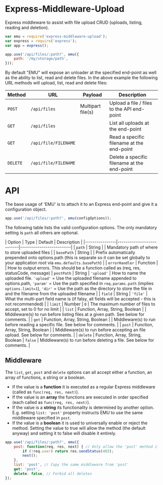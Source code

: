 Express-Middleware-Upload
=========================
Express middleware to assist with file upload CRUD (uploads, listing, reading and deletion).


```javascript
var emu = require('express-middleware-upload');
var express = require('express');
var app = express();

app.use('/api/files/:path?', emu({
	path: '/my/storage/path',
}));
```

By default "EMU" will expose an unloader at the specified end-point as well as the ability to list, read and delete files.
In the above example the following URL methods will upload, list, read and delete files:

| Method   | URL                  | Payload           | Description                                 |
|----------|----------------------|-------------------|---------------------------------------------|
| `POST`   | `/api/files`         | Multipart file(s) | Upload a file / files to the API end-point  |
| `GET`    | `/api/files`         |                   | List all uploads at the end-point           |
| `GET`    | `/api/file/FILENAME` |                   | Read a specific filename at the end-point   |
| `DELETE` | `/api/file/FILENAME` |                   | Delete a specific filename at the end-point |



API
===

The base usage of 'EMU' is to attach it to an Express end-point and give it a configuration object.

```javascript
app.use('/api/files/:path?', emu(configOptions));
```

The following table lists the valid configuration options. The only mandatory setting is `path` all others are optional.

| Option         | Type                      | Default    | Description |
|----------------|---------------------------|--------------------------|
| `path`         | String                    |            | Mandatory path of where to store uploaded files |
| `basePath`     | String                    |            | Prefix automatically prepended onto options.path (this is separate so it can be set globally to your application root via `emu.defaults.basePath`) |
| `errorHandler` | Function                  |            | How to output errors. This should be a function called as (req, res, statusCode, message)
| `postPath`     | String                    | `'upload'` | How to name the uploaded file. `'upload'` = Use the uploaded filename appended to options.path, `'param'` = Use the path specified in `req.params.path` (implies `options.limit=1`), `'dir'` = Use the path as the directory to store the file in and the filename from the uploaded filename |
| `field`        | String                    | `'file'`   | What the multi-part field name is (if falsy, all fields will be accepted - this is not recommended) |
| `limit`        | Number                    | `0`        | The maximum number of files to accept, set to 0 for no limit |
| `list`         | Function, Array, String, Boolean |         | Middleware(s) to run before listing files at a given path. See below for comments. |
| `get`          | Function, Array, String, Boolean |         | Middleware(s) to run before reading a specific file. See below for comments. |
| `post`         | Function, Array, String, Boolean |         | Middleware(s) to run before accepting an file upload. See below for comments. |
| `delete`       | Function, Array, String, Boolean | `false` | Middleware(s) to run before deleting a file. See below for comments. |


Middleware
----------
The `list`, `get`, `post` and `delete` options can all accept either a function, an array of functions, a string or a boolean.

* If the value is a **function** it is executed as a regular Express middleware (called as `func(req, res, next)`).
* If the value is an **array** the functions are executed in order specified (each called as `func(req, res, next)`).
* If the value is a **string** its functionality is determined by another option. E.g. setting `list: 'post'` property instructs EMU to use the same middleware specified in `post`.
* If the value is a **boolean** it is used to universally enable or reject the method. Setting the value to true will allow the method (the default anyway) and setting it to false will disable it entirely.

```javascript
app.use('/api/files/:path?', emu({
	post: function(req, res, next) { // Only allow the 'post' method if the user is valid (this assumes something like Passport to provide the `req.user` object)
		if (!req.user) return res.sendStatus(403);
		next();
	},
	list: 'post', // Copy the same middleware from 'post'
	get: 'post', 
	delete: false, // Forbid all deletes
});
```
